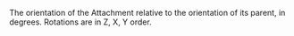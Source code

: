 The orientation of the Attachment relative to the orientation of its
parent, in degrees. Rotations are in Z, X, Y order.